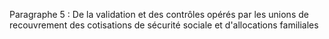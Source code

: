 Paragraphe 5 : De la validation et des contrôles opérés par les unions de recouvrement des cotisations de sécurité sociale et d'allocations familiales
